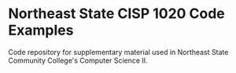 # Northeast State CISP 1020 Code Examples
Code repository for supplementary material used in Northeast State Community College's Computer Science II.
